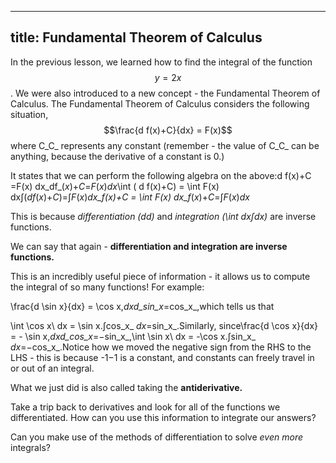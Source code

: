 
---
title: Fundamental Theorem of Calculus
---
In the previous lesson, we learned how to find the integral of the function $$y=2x$$. We were also introduced to a new concept - the Fundamental Theorem of Calculus. The Fundamental Theorem of Calculus considers the following situation,$$\frac{d f(x)+C}{dx} = F(x)$$where C_C_ represents any constant (remember - the value of C_C_ can be anything, because the derivative of a constant is 0.)

It states that we can perform the following algebra on the above:d f(x)+C =F(x) dx_df_(_x_)+_C_=_F_(_x_)_dx_\int ( d f(x)+C) = \int F(x) dx∫(_df_(_x_)+_C_)=∫_F_(_x_)_dx_f(x)+C = \int F(x) dx_f_(_x_)+_C_=∫_F_(_x_)_dx_

This is because _differentiation (dd)_ and _integration (\int dx∫dx)_ are inverse functions.

We can say that again - **differentiation and integration are inverse functions.**

This is an incredibly useful piece of information - it allows us to compute the integral of so many functions! For example:

\frac{d \sin x}{dx} = \cos x,_dxd_sin_x_​=cos_x_,which tells us that

\int \cos x\ dx = \sin x.∫cos_x_ _dx_=sin_x_.Similarly, since\frac{d \cos x}{dx} = - \sin x,_dxd_cos_x_​=−sin_x_,\int \sin x\ dx = -\cos x.∫sin_x_ _dx_=−cos_x_.Notice how we moved the negative sign from the RHS to the LHS - this is because -1−1 is a constant, and constants can freely travel in or out of an integral.  

What we just did is also called taking the **antiderivative.**

Take a trip back to derivatives and look for all of the functions we differentiated. How can you use this information to integrate our answers?

Can you make use of the methods of differentiation to solve _even more_ integrals?
<!--stackedit_data:
eyJoaXN0b3J5IjpbLTExODQwNzU0MTIsLTIxMjMzNDk4Nyw4Nz
E2NDI4ODUsMjA0MDI5NzYyMl19
-->